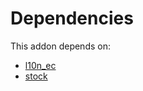 # Dependencies

This addon depends on:

- [l10n_ec](https://github.com/bringout/oca-ocb-l10n_americas/tree/a5fdd4dbc123aec829e4d1f27d1b225407ea7f92/odoo-bringout-oca-ocb-l10n_ec)
- [stock](https://github.com/bringout/oca-ocb-warehouse/tree/81e6496fce389797413505803016d3ac487ede13/odoo-bringout-oca-ocb-stock)
